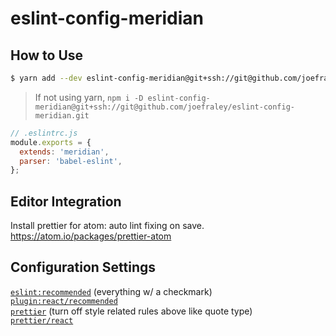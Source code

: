 # eslint-config-meridian

## How to Use
```bash
$ yarn add --dev eslint-config-meridian@git+ssh://git@github.com/joefraley/eslint-config-meridian.git
```
> If not using yarn, `npm i -D eslint-config-meridian@git+ssh://git@github.com/joefraley/eslint-config-meridian.git`

```javascript
// .eslintrc.js
module.exports = {
  extends: 'meridian',
  parser: 'babel-eslint',
};
```

## Editor Integration
Install prettier for atom: auto lint fixing on save. https://atom.io/packages/prettier-atom  

## Configuration Settings
[`eslint:recommended`](http://eslint.org/docs/rules/) (everything w/ a checkmark)  
[`plugin:react/recommended`](https://github.com/yannickcr/eslint-plugin-react#recommended)  
[`prettier`](https://github.com/prettier/eslint-config-prettier#installation) (turn off style related rules above like quote type)  
[`prettier/react`](https://github.com/prettier/eslint-config-prettier/blob/d0a7f0773780d87564359ef46c0b6e4e3a71a426/react.js)  
